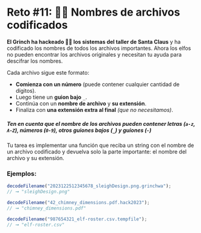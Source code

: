 # Reto #11: 🏴‍☠️ Nombres de archivos codificados

**El Grinch ha hackeado 🏴‍☠️ los sistemas del taller de Santa Claus** y ha codificado los nombres de todos los archivos importantes. Ahora los elfos no pueden encontrar los archivos originales y necesitan tu ayuda para descifrar los nombres.

Cada archivo sigue este formato:

- **Comienza con un número** (puede contener cualquier cantidad de dígitos).
- Luego tiene un **guion bajo** `_`.
- Continúa con un **nombre de archivo** y **su extensión**.
- Finaliza con **una extensión extra al final** _(que no necesitamos)_.

##### Ten en cuenta que el nombre de los archivos pueden contener letras (`a-z`, `A-Z`), números (`0-9`), otros guiones bajos (`_`) y guiones (`-`)

Tu tarea es implementar una función que reciba un string con el nombre de un archivo codificado y devuelva solo la parte importante: el nombre del archivo y su extensión.

### Ejemplos:

```javascript
decodeFilename("2023122512345678_sleighDesign.png.grinchwa");
// ➞ "sleighDesign.png"

decodeFilename("42_chimney_dimensions.pdf.hack2023");
// ➞ "chimney_dimensions.pdf"

decodeFilename("987654321_elf-roster.csv.tempfile");
// ➞ "elf-roster.csv"
```
